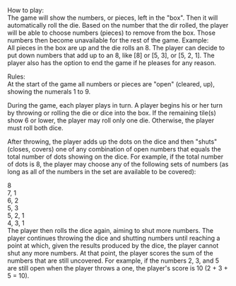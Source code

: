 How to play:  
The game will show the numbers, or pieces, left in the "box". Then it will automatically roll the die. Based on the number that the dir rolled, the player will be able to choose numbers (pieces) to remove from the box. Those numbers then become unavailable for the rest of the game.
Example:  
All pieces in the box are up and the die rolls an 8. The player can decide to put down numbers that add up to an 8, like [8] or [5, 3], or [5, 2, 1]. The player also has the option to end the game if he pleases for any reason.

Rules:  
At the start of the game all numbers or pieces are "open" (cleared, up), showing the numerals 1 to 9.

During the game, each player plays in turn. A player begins his or her turn by throwing or rolling the die or dice into the box. If the remaining tile(s) show 6 or lower, the player may roll only one die. Otherwise, the player must roll both dice.

After throwing, the player adds up the dots on the dice and then "shuts" (closes, covers) one of any combination of open numbers that equals the total number of dots showing on the dice. For example, if the total number of dots is 8, the player may choose any of the following sets of numbers (as long as all of the numbers in the set are available to be covered):

8  
7, 1  
6, 2  
5, 3  
5, 2, 1  
4, 3, 1  
The player then rolls the dice again, aiming to shut more numbers. The player continues throwing the dice and shutting numbers until reaching a point at which, given the results produced by the dice, the player cannot shut any more numbers. At that point, the player scores the sum of the numbers that are still uncovered. For example, if the numbers 2, 3, and 5 are still open when the player throws a one, the player's score is 10 (2 + 3 + 5 = 10).


